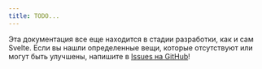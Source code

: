 ```yaml
---
title: TODO...
---
```


Эта документация все еще находится в стадии разработки, как и сам Svelte. Если вы нашли определенные вещи, которые отсутствуют или могут быть улучшены, напишите в [Issues на GitHub](https://github.com/sveltejs/svelte.technology)!
